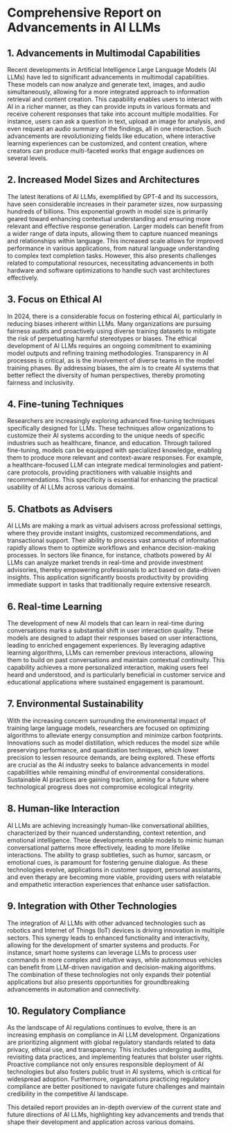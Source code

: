 # Comprehensive Report on Advancements in AI LLMs

## 1. Advancements in Multimodal Capabilities
Recent developments in Artificial Intelligence Large Language Models (AI LLMs) have led to significant advancements in multimodal capabilities. These models can now analyze and generate text, images, and audio simultaneously, allowing for a more integrated approach to information retrieval and content creation. This capability enables users to interact with AI in a richer manner, as they can provide inputs in various formats and receive coherent responses that take into account multiple modalities. For instance, users can ask a question in text, upload an image for analysis, and even request an audio summary of the findings, all in one interaction. Such advancements are revolutionizing fields like education, where interactive learning experiences can be customized, and content creation, where creators can produce multi-faceted works that engage audiences on several levels.

## 2. Increased Model Sizes and Architectures
The latest iterations of AI LLMs, exemplified by GPT-4 and its successors, have seen considerable increases in their parameter sizes, now surpassing hundreds of billions. This exponential growth in model size is primarily geared toward enhancing contextual understanding and ensuring more relevant and effective response generation. Larger models can benefit from a wider range of data inputs, allowing them to capture nuanced meanings and relationships within language. This increased scale allows for improved performance in various applications, from natural language understanding to complex text completion tasks. However, this also presents challenges related to computational resources, necessitating advancements in both hardware and software optimizations to handle such vast architectures effectively.

## 3. Focus on Ethical AI
In 2024, there is a considerable focus on fostering ethical AI, particularly in reducing biases inherent within LLMs. Many organizations are pursuing fairness audits and proactively using diverse training datasets to mitigate the risk of perpetuating harmful stereotypes or biases. The ethical development of AI LLMs requires an ongoing commitment to examining model outputs and refining training methodologies. Transparency in AI processes is critical, as is the involvement of diverse teams in the model training phases. By addressing biases, the aim is to create AI systems that better reflect the diversity of human perspectives, thereby promoting fairness and inclusivity.

## 4. Fine-tuning Techniques
Researchers are increasingly exploring advanced fine-tuning techniques specifically designed for LLMs. These techniques allow organizations to customize their AI systems according to the unique needs of specific industries such as healthcare, finance, and education. Through tailored fine-tuning, models can be equipped with specialized knowledge, enabling them to produce more relevant and context-aware responses. For example, a healthcare-focused LLM can integrate medical terminologies and patient-care protocols, providing practitioners with valuable insights and recommendations. This specificity is essential for enhancing the practical usability of AI LLMs across various domains.

## 5. Chatbots as Advisers
AI LLMs are making a mark as virtual advisers across professional settings, where they provide instant insights, customized recommendations, and transactional support. Their ability to process vast amounts of information rapidly allows them to optimize workflows and enhance decision-making processes. In sectors like finance, for instance, chatbots powered by AI LLMs can analyze market trends in real-time and provide investment advisories, thereby empowering professionals to act based on data-driven insights. This application significantly boosts productivity by providing immediate support in tasks that traditionally require extensive research.

## 6. Real-time Learning
The development of new AI models that can learn in real-time during conversations marks a substantial shift in user interaction quality. These models are designed to adapt their responses based on user interactions, leading to enriched engagement experiences. By leveraging adaptive learning algorithms, LLMs can remember previous interactions, allowing them to build on past conversations and maintain contextual continuity. This capability achieves a more personalized interaction, making users feel heard and understood, and is particularly beneficial in customer service and educational applications where sustained engagement is paramount.

## 7. Environmental Sustainability
With the increasing concern surrounding the environmental impact of training large language models, researchers are focused on optimizing algorithms to alleviate energy consumption and minimize carbon footprints. Innovations such as model distillation, which reduces the model size while preserving performance, and quantization techniques, which lower precision to lessen resource demands, are being explored. These efforts are crucial as the AI industry seeks to balance advancements in model capabilities while remaining mindful of environmental considerations. Sustainable AI practices are gaining traction, aiming for a future where technological progress does not compromise ecological integrity.

## 8. Human-like Interaction
AI LLMs are achieving increasingly human-like conversational abilities, characterized by their nuanced understanding, context retention, and emotional intelligence. These developments enable models to mimic human conversational patterns more effectively, leading to more lifelike interactions. The ability to grasp subtleties, such as humor, sarcasm, or emotional cues, is paramount for fostering genuine dialogue. As these technologies evolve, applications in customer support, personal assistants, and even therapy are becoming more viable, providing users with relatable and empathetic interaction experiences that enhance user satisfaction.

## 9. Integration with Other Technologies
The integration of AI LLMs with other advanced technologies such as robotics and Internet of Things (IoT) devices is driving innovation in multiple sectors. This synergy leads to enhanced functionality and interactivity, allowing for the development of smarter systems and products. For instance, smart home systems can leverage LLMs to process user commands in more complex and intuitive ways, while autonomous vehicles can benefit from LLM-driven navigation and decision-making algorithms. The combination of these technologies not only expands their potential applications but also presents opportunities for groundbreaking advancements in automation and connectivity.

## 10. Regulatory Compliance
As the landscape of AI regulations continues to evolve, there is an increasing emphasis on compliance in AI LLM development. Organizations are prioritizing alignment with global regulatory standards related to data privacy, ethical use, and transparency. This includes undergoing audits, revisiting data practices, and implementing features that bolster user rights. Proactive compliance not only ensures responsible deployment of AI technologies but also fosters public trust in AI systems, which is critical for widespread adoption. Furthermore, organizations practicing regulatory compliance are better positioned to navigate future challenges and maintain credibility in the competitive AI landscape.

This detailed report provides an in-depth overview of the current state and future directions of AI LLMs, highlighting key advancements and trends that shape their development and application across various domains.